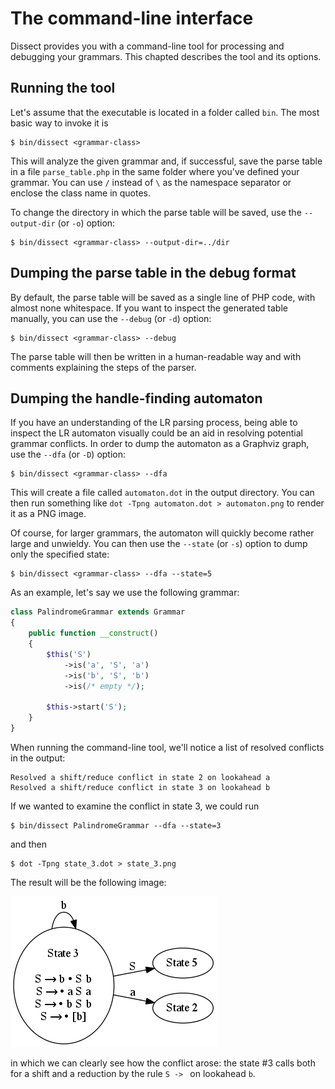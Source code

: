 The command-line interface
==========================

Dissect provides you with a command-line tool for processing and
debugging your grammars. This chapted describes the tool and its
options.

Running the tool
----------------

Let's assume that the executable is located in a folder called `bin`.
The most basic way to invoke it is

    $ bin/dissect <grammar-class>

This will analyze the given grammar and, if successful, save the parse
table in a file `parse_table.php` in the same folder where you've
defined your grammar. You can use `/` instead of `\` as the namespace
separator or enclose the class name in quotes.

To change the directory in which the parse table will be saved, use the
`--output-dir` (or `-o`) option:

    $ bin/dissect <grammar-class> --output-dir=../dir

Dumping the parse table in the debug format
-------------------------------------------

By default, the parse table will be saved as a single line of PHP code,
with almost none whitespace. If you want to inspect the generated table
manually, you can use the `--debug` (or `-d`) option:

    $ bin/dissect <grammar-class> --debug

The parse table will then be written in a human-readable way and with
comments explaining the steps of the parser.

Dumping the handle-finding automaton
------------------------------------

If you have an understanding of the LR parsing process, being able to
inspect the LR automaton visually could be an aid in resolving potential
grammar conflicts. In order to dump the automaton as a Graphviz graph,
use the `--dfa` (or `-D`) option:

    $ bin/dissect <grammar-class> --dfa

This will create a file called `automaton.dot` in the output directory.
You can then run something like `dot -Tpng automaton.dot > automaton.png`
to render it as a PNG image.

Of course, for larger grammars, the automaton will quickly become rather large
and unwieldy. You can then use the `--state` (or `-s`) option to dump
only the specified state:

    $ bin/dissect <grammar-class> --dfa --state=5

As an example, let's say we use the following grammar:

```php
class PalindromeGrammar extends Grammar
{
    public function __construct()
    {
        $this('S')
            ->is('a', 'S', 'a')
            ->is('b', 'S', 'b')
            ->is(/* empty */);

        $this->start('S');
    }
}
```

When running the command-line tool, we'll notice a list of resolved
conflicts in the output:

    Resolved a shift/reduce conflict in state 2 on lookahead a
    Resolved a shift/reduce conflict in state 3 on lookahead b

If we wanted to examine the conflict in state 3, we could run

    $ bin/dissect PalindromeGrammar --dfa --state=3

and then

    $ dot -Tpng state_3.dot > state_3.png

The result will be the following image:

![State 3](state_3.png)

in which we can clearly see how the conflict arose: the state #3 calls
both for a shift and a reduction by the rule `S -> ` on
lookahead `b`.
